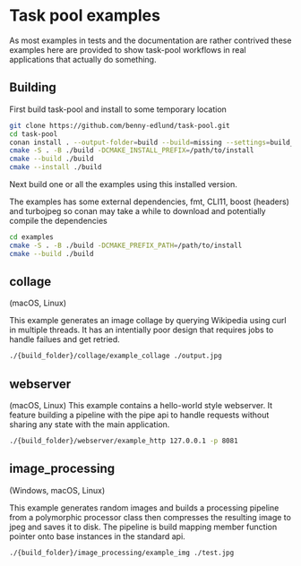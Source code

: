# Task pool examples
As most examples in tests and the documentation are rather contrived these examples here are provided to show task-pool workflows in real applications that actually do something.

## Building
First build task-pool and install to some temporary location

```bash
git clone https://github.com/benny-edlund/task-pool.git
cd task-pool
conan install . --output-folder=build --build=missing --settings=build_type=Release
cmake -S . -B ./build -DCMAKE_INSTALL_PREFIX=/path/to/install
cmake --build ./build
cmake --install ./build
```
Next build one or all the examples using this installed version.

The examples has some external dependencies, fmt, CLI11, boost (headers) and turbojpeg so conan may take a while to download and potentially compile the dependencies

```bash
cd examples
cmake -S . -B ./build -DCMAKE_PREFIX_PATH=/path/to/install
cmake --build ./build
```


## collage
(macOS, Linux)

This example generates an image collage by querying Wikipedia using curl in multiple threads. It has an intentially poor design that requires jobs to handle failues and get retried.
```bash
./{build_folder}/collage/example_collage ./output.jpg
```

## webserver
(macOS, Linux)
This example contains a hello-world style webserver. It feature building a pipeline with the pipe api to handle requests without sharing any state with the main application.
```bash
./{build_folder}/webserver/example_http 127.0.0.1 -p 8081
```


## image_processing
(Windows, macOS, Linux)

This example generates random images and builds a processing pipeline from a polymorphic processor class then compresses the resulting image to jpeg and saves it to disk. The pipeline is build mapping member function pointer onto base instances in the standard api.
```bash
./{build_folder}/image_processing/example_img ./test.jpg
```

